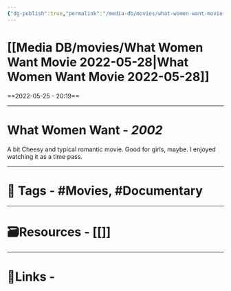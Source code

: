 ```yaml
---
{"dg-publish":true,"permalink":"/media-db/movies/what-women-want-movie-2022-05-28/","dgPassFrontmatter":true,"noteIcon":"1","created":"2023-11-14T21:08:39.622+05:30","updated":"2023-12-12T23:36:19.405+05:30"}
---
```


# [[Media DB/movies/What Women Want Movie  2022-05-28\|What Women Want Movie  2022-05-28]]
==2022-05-25 - 20:19==

---

# What Women Want - *2002*
A bit Cheesy and typical romantic movie. Good for girls, maybe.
I enjoyed watching it as a time pass.

---
# 🧶 Tags - #Movies, #Documentary 

---
# 🗃Resources - [[]]
---
# 🔗Links -